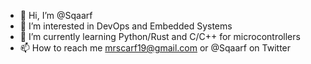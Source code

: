 - 👋 Hi, I’m @Sqaarf
- 👀 I’m interested in DevOps and Embedded Systems
- 🌱 I’m currently learning Python/Rust and C/C++ for microcontrollers
- 📫 How to reach me mrscarf19@gmail.com or @Sqaarf on Twitter

<!---
Sqaarf/Sqaarf is a ✨ special ✨ repository because its `README.md` (this file) appears on your GitHub profile.
You can click the Preview link to take a look at your changes.
--->
